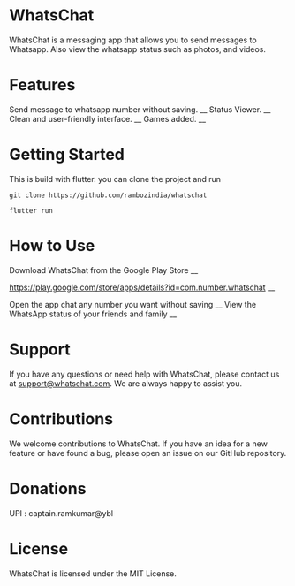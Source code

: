 # WhatsChat
WhatsChat is a messaging app that allows you to send messages to Whatsapp. Also view the whatsapp status such as photos, and videos.

# Features
Send message to whatsapp number without saving. __
Status Viewer. __
Clean and user-friendly interface. __
Games added. __

# Getting Started
This is build with flutter.
you can clone the project and run

```
git clone https://github.com/rambozindia/whatschat

flutter run
```

# How to Use

Download WhatsChat from the Google Play Store __

https://play.google.com/store/apps/details?id=com.number.whatschat __

Open the app chat any number you want without saving __
View the WhatsApp status of your friends and family __

# Support
If you have any questions or need help with WhatsChat, please contact us at support@whatschat.com. We are always happy to assist you.

# Contributions
We welcome contributions to WhatsChat. If you have an idea for a new feature or have found a bug, please open an issue on our GitHub repository.

# Donations 
UPI : captain.ramkumar@ybl

# License
WhatsChat is licensed under the MIT License.




